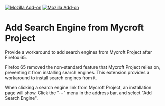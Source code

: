 [![Mozilla Add-on](https://img.shields.io/amo/v/add-search-engine-from-mycroft.svg?style=flat-square)](https://addons.mozilla.org/firefox/addon/add-search-engine-from-mycroft/) [![Mozilla Add-on](https://img.shields.io/amo/d/add-search-engine-from-mycroft.svg?style=flat-square)](https://addons.mozilla.org/firefox/addon/add-search-engine-from-mycroft/)

# Add Search Engine from Mycroft Project
Provide a workaround to add search engines from Mycroft Project after Firefox 65.

Firefox 65 removed the non-standard feature that Mycroft Project relies on, preventing it from installing search engines. This extension provides a workaround to install search engines from it.

When clicking a search engine link from Mycroft Project, an installation page will show. Click the "⋯" menu in the address bar, and select "Add Search Engine".
